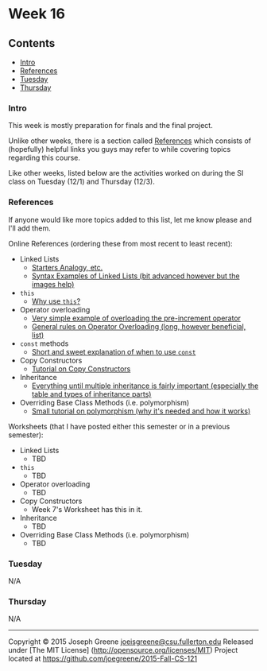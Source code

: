 # Week 16

## Contents
- [Intro](#intro)
- [References](#references)
- [Tuesday](#tuesday)
- [Thursday](#thursday)

### Intro
This week is mostly preparation for finals and the final project.

Unlike other weeks, there is a section called [References](#references) which consists of (hopefully) helpful
links you guys may refer to while covering topics regarding this course.

Like other weeks, listed below are the activities worked on during the SI class on Tuesday (12/1) and Thursday (12/3).

### References
If anyone would like more topics added to this list, let me know please and I'll add them.

Online References (ordering these from most recent to least recent):
- Linked Lists
  - [Starters Analogy, etc.](http://www.eternallyconfuzzled.com/tuts/datastructures/jsw_tut_linklist.aspx)
  - [Syntax Examples of Linked Lists (bit advanced however but the images help)](http://opendatastructures.org/ods-cpp/3_1_Singly_Linked_List.html)
- `this`
  - [Why use `this`?](http://stackoverflow.com/questions/2828841/what-is-purpose-of-a-this-pointer-in-c)
- Operator overloading
  - [Very simple example of overloading the pre-increment operator](http://www.programiz.com/cpp-programming/operator-overloading)
  - [General rules on Operator Overloading (long, however beneficial, list)](http://stackoverflow.com/questions/4421706/operator-overloading)
- `const` methods
  - [Short and sweet explanation of when to use `const`](http://stackoverflow.com/questions/2157458/using-const-in-classs-functions)
- Copy Constructors
  - [Tutorial on Copy Constructors](http://www.tutorialspoint.com/cplusplus/cpp_copy_constructor.htm)
- Inheritance
  - [Everything until multiple inheritance is fairly important (especially the table and types of inheritance parts)](http://www.tutorialspoint.com/cplusplus/cpp_inheritance.htm)
- Overriding Base Class Methods (i.e. polymorphism)
  - [Small tutorial on polymorphism (why it's needed and how it works)](http://www.tutorialspoint.com/cplusplus/cpp_polymorphism.htm)

Worksheets (that I have posted either this semester or in a previous semester):
- Linked Lists
  - TBD
- `this`
  - TBD
- Operator overloading
  - TBD
- Copy Constructors
  - Week 7's Worksheet has this in it.
- Inheritance
  - TBD
- Overriding Base Class Methods (i.e. polymorphism)
  - TBD

### Tuesday
N/A

### Thursday
N/A

-------------------------------------------------------------------------------

Copyright &copy; 2015 Joseph Greene <joeisgreene@csu.fullerton.edu>
Released under [The MIT License] (http://opensource.org/licenses/MIT)
Project located at <https://github.com/joegreene/2015-Fall-CS-121>
